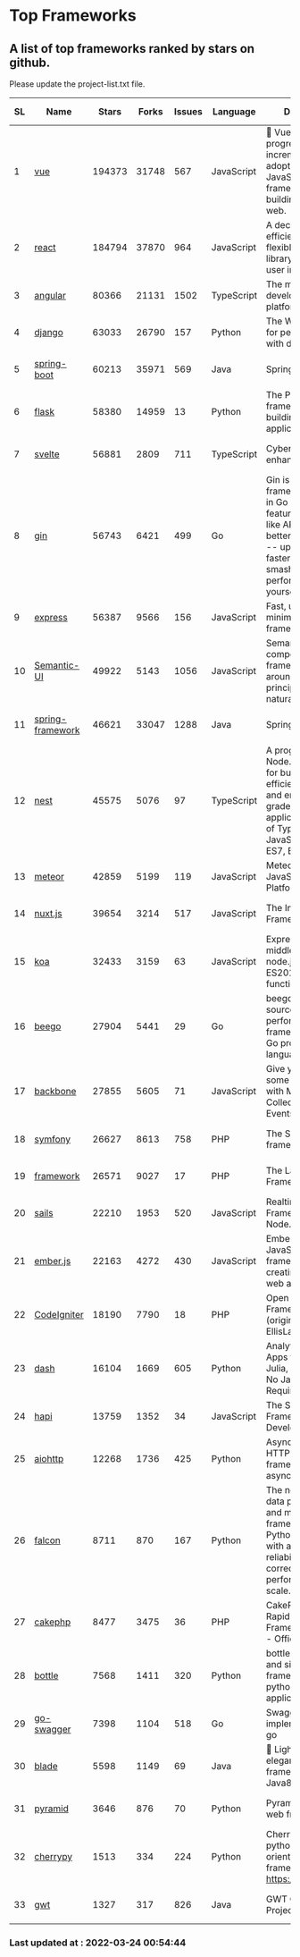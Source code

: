 # Top Frameworks
## A list of top frameworks ranked by stars on github.  
Please update the project-list.txt file.

| SL| Name  | Stars| Forks| Issues | Language | Description | Last Commit |
| --| ------| -----| ---- | ------ | -------- | ----------- | ----------- |
| 1 | [vue](https://github.com/vuejs/vue) | 194373 | 31748 | 567 | JavaScript | 🖖 Vue.js is a progressive, incrementally-adoptable JavaScript framework for building UI on the web. | 2022-02-22 18:38:12 |
| 2 | [react](https://github.com/facebook/react) | 184794 | 37870 | 964 | JavaScript | A declarative, efficient, and flexible JavaScript library for building user interfaces. | 2022-03-23 21:04:54 |
| 3 | [angular](https://github.com/angular/angular) | 80366 | 21131 | 1502 | TypeScript | The modern web developer’s platform | 2022-03-23 19:20:49 |
| 4 | [django](https://github.com/django/django) | 63033 | 26790 | 157 | Python | The Web framework for perfectionists with deadlines. | 2022-03-23 18:33:36 |
| 5 | [spring-boot](https://github.com/spring-projects/spring-boot) | 60213 | 35971 | 569 | Java | Spring Boot | 2022-03-23 20:16:51 |
| 6 | [flask](https://github.com/pallets/flask) | 58380 | 14959 | 13 | Python | The Python micro framework for building web applications. | 2022-03-23 16:18:20 |
| 7 | [svelte](https://github.com/sveltejs/svelte) | 56881 | 2809 | 711 | TypeScript | Cybernetically enhanced web apps | 2022-03-21 17:33:14 |
| 8 | [gin](https://github.com/gin-gonic/gin) | 56743 | 6421 | 499 | Go | Gin is a HTTP web framework written in Go (Golang). It features a Martini-like API with much better performance -- up to 40 times faster. If you need smashing performance, get yourself some Gin. | 2022-03-23 13:35:09 |
| 9 | [express](https://github.com/expressjs/express) | 56387 | 9566 | 156 | JavaScript | Fast, unopinionated, minimalist web framework for node. | 2022-03-21 02:59:20 |
| 10 | [Semantic-UI](https://github.com/Semantic-Org/Semantic-UI) | 49922 | 5143 | 1056 | JavaScript | Semantic is a UI component framework based around useful principles from natural language. | 2018-10-21 20:59:02 |
| 11 | [spring-framework](https://github.com/spring-projects/spring-framework) | 46621 | 33047 | 1288 | Java | Spring Framework | 2022-03-23 15:00:15 |
| 12 | [nest](https://github.com/nestjs/nest) | 45575 | 5076 | 97 | TypeScript | A progressive Node.js framework for building efficient, scalable, and enterprise-grade server-side applications on top of TypeScript & JavaScript (ES6, ES7, ES8) 🚀 | 2022-03-21 14:48:00 |
| 13 | [meteor](https://github.com/meteor/meteor) | 42859 | 5199 | 119 | JavaScript | Meteor, the JavaScript App Platform | 2022-03-23 20:37:32 |
| 14 | [nuxt.js](https://github.com/nuxt/nuxt.js) | 39654 | 3214 | 517 | JavaScript | The Intuitive Vue(2) Framework | 2021-12-17 13:20:07 |
| 15 | [koa](https://github.com/koajs/koa) | 32433 | 3159 | 63 | JavaScript | Expressive middleware for node.js using ES2017 async functions | 2022-03-21 16:10:20 |
| 16 | [beego](https://github.com/beego/beego) | 27904 | 5441 | 29 | Go | beego is an open-source, high-performance web framework for the Go programming language. | 2022-03-05 10:05:33 |
| 17 | [backbone](https://github.com/jashkenas/backbone) | 27855 | 5605 | 71 | JavaScript | Give your JS App some Backbone with Models, Views, Collections, and Events | 2022-02-26 00:31:21 |
| 18 | [symfony](https://github.com/symfony/symfony) | 26627 | 8613 | 758 | PHP | The Symfony PHP framework | 2022-03-23 09:09:51 |
| 19 | [framework](https://github.com/laravel/framework) | 26571 | 9027 | 17 | PHP | The Laravel Framework. | 2022-03-23 15:38:53 |
| 20 | [sails](https://github.com/balderdashy/sails) | 22210 | 1953 | 520 | JavaScript | Realtime MVC Framework for Node.js | 2022-03-19 01:23:36 |
| 21 | [ember.js](https://github.com/emberjs/ember.js) | 22163 | 4272 | 430 | JavaScript | Ember.js - A JavaScript framework for creating ambitious web applications | 2022-03-21 17:54:59 |
| 22 | [CodeIgniter](https://github.com/bcit-ci/CodeIgniter) | 18190 | 7790 | 18 | PHP | Open Source PHP Framework (originally from EllisLab) | 2022-03-03 13:29:55 |
| 23 | [dash](https://github.com/plotly/dash) | 16104 | 1669 | 605 | Python | Analytical Web Apps for Python, R, Julia, and Jupyter. No JavaScript Required. | 2022-03-22 16:17:39 |
| 24 | [hapi](https://github.com/hapijs/hapi) | 13759 | 1352 | 34 | JavaScript | The Simple, Secure Framework Developers Trust | 2022-03-02 14:32:29 |
| 25 | [aiohttp](https://github.com/aio-libs/aiohttp) | 12268 | 1736 | 425 | Python | Asynchronous HTTP client/server framework for asyncio and Python | 2022-03-12 14:41:56 |
| 26 | [falcon](https://github.com/falconry/falcon) | 8711 | 870 | 167 | Python | The no-nonsense data plane REST API and microservices framework for Python developers, with a focus on reliability, correctness, and performance at scale. | 2022-03-23 21:36:48 |
| 27 | [cakephp](https://github.com/cakephp/cakephp) | 8477 | 3475 | 36 | PHP | CakePHP: The Rapid Development Framework for PHP - Official Repository | 2022-03-22 14:17:50 |
| 28 | [bottle](https://github.com/bottlepy/bottle) | 7568 | 1411 | 320 | Python | bottle.py is a fast and simple micro-framework for python web-applications. | 2022-03-01 21:05:57 |
| 29 | [go-swagger](https://github.com/go-swagger/go-swagger) | 7398 | 1104 | 518 | Go | Swagger 2.0 implementation for go | 2022-03-23 01:11:33 |
| 30 | [blade](https://github.com/lets-blade/blade) | 5598 | 1149 | 69 | Java | :rocket: Lightning fast and elegant mvc framework for Java8 | 2020-03-22 13:39:23 |
| 31 | [pyramid](https://github.com/Pylons/pyramid) | 3646 | 876 | 70 | Python | Pyramid - A Python web framework | 2022-03-13 22:49:13 |
| 32 | [cherrypy](https://github.com/cherrypy/cherrypy) | 1513 | 334 | 224 | Python | CherryPy is a pythonic, object-oriented HTTP framework.      https://cherrypy.dev | 2022-03-13 22:31:07 |
| 33 | [gwt](https://github.com/gwtproject/gwt) | 1327 | 317 | 826 | Java | GWT Open Source Project | 2022-02-10 23:35:12 |

### Last updated at : 2022-03-24 00:54:44
